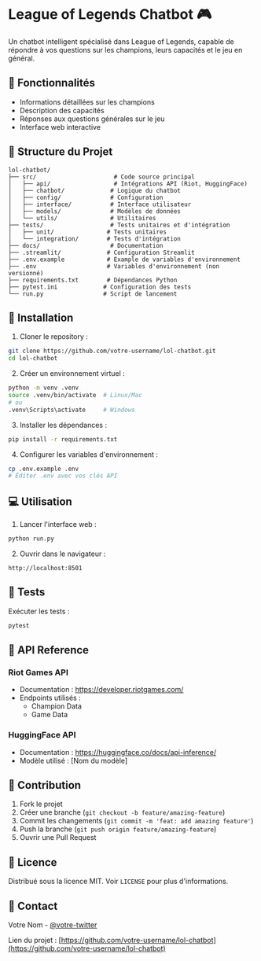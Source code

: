 # League of Legends Chatbot 🎮

Un chatbot intelligent spécialisé dans League of Legends, capable de répondre à vos questions sur les champions, leurs capacités et le jeu en général.

## 🌟 Fonctionnalités

- Informations détaillées sur les champions
- Description des capacités
- Réponses aux questions générales sur le jeu
- Interface web interactive

## 📁 Structure du Projet

```
lol-chatbot/
├── src/                      # Code source principal
│   ├── api/                  # Intégrations API (Riot, HuggingFace)
│   ├── chatbot/             # Logique du chatbot
│   ├── config/              # Configuration
│   ├── interface/           # Interface utilisateur
│   ├── models/              # Modèles de données
│   └── utils/               # Utilitaires
├── tests/                   # Tests unitaires et d'intégration
│   ├── unit/               # Tests unitaires
│   └── integration/        # Tests d'intégration
├── docs/                    # Documentation
├── .streamlit/             # Configuration Streamlit
├── .env.example            # Example de variables d'environnement
├── .env                    # Variables d'environnement (non versionné)
├── requirements.txt        # Dépendances Python
├── pytest.ini             # Configuration des tests
└── run.py                 # Script de lancement
```

## 🚀 Installation

1. Cloner le repository :

```bash
git clone https://github.com/votre-username/lol-chatbot.git
cd lol-chatbot
```

2. Créer un environnement virtuel :

```bash
python -m venv .venv
source .venv/bin/activate  # Linux/Mac
# ou
.venv\Scripts\activate     # Windows
```

3. Installer les dépendances :

```bash
pip install -r requirements.txt
```

4. Configurer les variables d'environnement :

```bash
cp .env.example .env
# Éditer .env avec vos clés API
```

## 💻 Utilisation

1. Lancer l'interface web :

```bash
python run.py
```

2. Ouvrir dans le navigateur :

```
http://localhost:8501
```

## 🧪 Tests

Exécuter les tests :

```bash
pytest
```

## 📝 API Reference

### Riot Games API

- Documentation : https://developer.riotgames.com/
- Endpoints utilisés :
  - Champion Data
  - Game Data

### HuggingFace API

- Documentation : https://huggingface.co/docs/api-inference/
- Modèle utilisé : [Nom du modèle]

## 🤝 Contribution

1. Fork le projet
2. Créer une branche (`git checkout -b feature/amazing-feature`)
3. Commit les changements (`git commit -m 'feat: add amazing feature'`)
4. Push la branche (`git push origin feature/amazing-feature`)
5. Ouvrir une Pull Request

## 📄 Licence

Distribué sous la licence MIT. Voir `LICENSE` pour plus d'informations.

## 📧 Contact

Votre Nom - [@votre-twitter](https://twitter.com/votre-twitter)

Lien du projet : [https://github.com/votre-username/lol-chatbot](https://github.com/votre-username/lol-chatbot)
